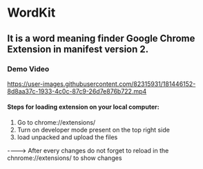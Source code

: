 # WordKit

## It is a word meaning finder Google Chrome Extension in manifest version 2.

### Demo Video

https://user-images.githubusercontent.com/82315931/181446152-8d8aa37c-1933-4c0c-87c9-26d7e876b722.mp4


#### Steps for loading extension on your local computer:

1) Go to chrome://extensions/
2) Turn on developer mode present on the top right side 
3) load unpacked and upload the files

----> After every changes do not forget to reload in the chnrome://extensions/ to show changes
